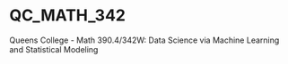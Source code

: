 # QC_MATH_342
Queens College - Math 390.4/342W: Data Science via Machine Learning and Statistical Modeling 
